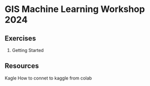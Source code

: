 # GIS Machine Learning Workshop 2024

## Exercises

1. Getting Started

## Resources

Kagle
How to connet to kaggle from colab

